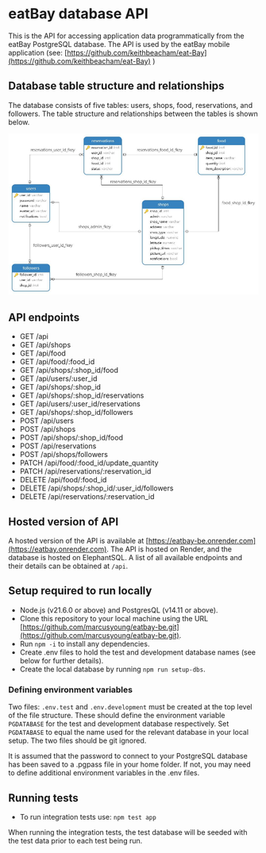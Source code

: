 # eatBay database API

This is the API for accessing application data programmatically from the eatBay PostgreSQL database. The API is used by the eatBay mobile application (see: [https://github.com/keithbeacham/eat-Bay](https://github.com/keithbeacham/eat-Bay) ) 

## Database table structure and relationships

The database consists of five tables: users, shops, food, reservations, and followers. The table structure and relationships between the tables is shown below.

![](./assets/images/database_model.jpg)

## API endpoints

- GET /api
- GET /api/shops
- GET /api/food
- GET /api/food/:food_id
- GET /api/shops/:shop_id/food
- GET /api/users/:user_id
- GET /api/shops/:shop_id
- GET /api/shops/:shop_id/reservations
- GET /api/users/:user_id/reservations
- GET /api/shops/:shop_id/followers
- POST /api/users
- POST /api/shops
- POST /api/shops/:shop_id/food
- POST /api/reservations
- POST /api/shops/followers
- PATCH /api/food/:food_id/update_quantity
- PATCH /api/reservations/:reservation_id
- DELETE /api/food/:food_id
- DELETE /api/shops/:shop_id/:user_id/followers
- DELETE /api/reservations/:reservation_id

## Hosted version of API

A hosted version of the API is available at [https://eatbay-be.onrender.com](https://eatbay.onrender.com). The API is hosted on Render, and the database is hosted on ElephantSQL. A list of all available endpoints and their details can be obtained at `/api`.

## Setup required to run locally

- Node.js (v21.6.0 or above) and PostgresQL (v14.11 or above).
- Clone this repository to your local machine using the URL [https://github.com/marcusyoung/eatbay-be.git](https://github.com/marcusyoung/eatbay-be.git).
- Run `npm -i` to install any dependencies.
- Create .env files to hold the test and development database names (see below for further details).
- Create the local database by running `npm run setup-dbs`.

### Defining environment variables

Two files: `.env.test` and `.env.development` must be created at the top level of the file structure. These should define the environment variable `PGDATABASE` for the test and development database respectively. Set `PGDATABASE` to equal the name used for the relevant database in your local setup. The two files should be git ignored. 

It is assumed that the password to connect to your PostgreSQL database has been saved to a .pgpass file in your home folder. If not, you may need to define additional environment variables in the .env files.

## Running tests

- To run integration tests use: `npm test app`

When running the integration tests, the test database will be seeded with the test data prior to each test being run.